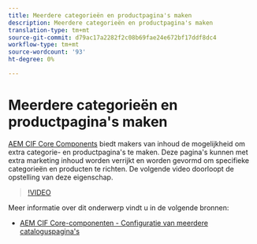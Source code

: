 ```yaml
---
title: Meerdere categorieën en productpagina's maken
description: Meerdere categorieën en productpagina's maken
translation-type: tm+mt
source-git-commit: d79ac17a2282f2c08b69fae24e672bf17ddf8dc4
workflow-type: tm+mt
source-wordcount: '93'
ht-degree: 0%

---
```



# Meerdere categorieën en productpagina&#39;s maken

[AEM CIF Core Components](https://github.com/adobe/aem-core-cif-components) biedt makers van inhoud de mogelijkheid om extra categorie- en productpagina&#39;s te maken. Deze pagina&#39;s kunnen met extra marketing inhoud worden verrijkt en worden gevormd om specifieke categorieën en producten te richten. De volgende video doorloopt de opstelling van deze eigenschap.

>[!VIDEO](https://video.tv.adobe.com/v/28969/?quality=12)

Meer informatie over dit onderwerp vindt u in de volgende bronnen:

- [AEM CIF Core-componenten - Configuratie van meerdere cataloguspagina&#39;s](https://github.com/adobe/aem-core-cif-components/wiki/configuration#multi-catalog-page-template-configuration)
